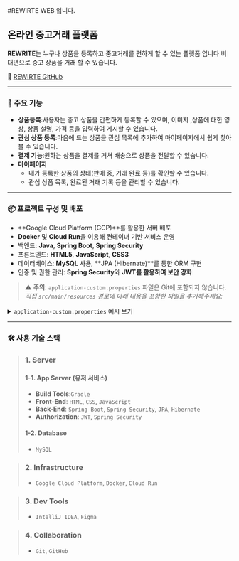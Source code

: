 #REWIRTE WEB 입니다.

## 온라인 중고거래 플랫폼
**REWRITE**는 누구나 상품을 등록하고 중고거래를 편하게 할 수 있는 플랫폼 입니다
비대면으로 중고 상품을 거래 할 수 있습니다.

🔗 [REWIRTE GitHub]([https://github.com/dbswn6429/BidCast]) 

---

### 🔧 주요 기능
- **상품등록**:사용자는 중고 상품을 간편하게 등록할 수 있으며, 이미지 ,상품에 대한 영상, 상품 설명, 가격 등을 입력하여 게시할 수 있습니다.
- **관심 상품 등록**:마음에 드는 상품을 관심 목록에 추가하여 마이페이지에서 쉽게 찾아볼 수 있습니다.
- **결제 기능**:원하는 상품을 결제를 거쳐 배송으로 상품을 전달할 수 있습니다.
- **마이페이지**
  - 내가 등록한 상품의 상태(판매 중, 거래 완료 등)를 확인할 수 있습니다.
  - 관심 상품 목록, 완료된 거래 기록 등을 관리할 수 있습니다.
---
### 📦 프로젝트 구성 및 배포
- **Google Cloud Platform (GCP)**를 활용한 서버 배포
- **Docker** 및 **Cloud Run**을 이용해 컨테이너 기반 서비스 운영
- 백엔드: **Java**, **Spring Boot**, **Spring Security**
- 프론트엔드: **HTML5**, **JavaScript**, **CSS3**
- 데이터베이스: **MySQL** 사용, **JPA (Hibernate)**를 통한 ORM 구현
- 인증 및 권한 관리: **Spring Security**와 **JWT를 활용하여 보안 강화**
> ⚠️ **주의**: `application-custom.properties` 파일은 Git에 포함되지 않습니다.
> *직접 `src/main/resources` 경로에 아래 내용을 포함한 파일을 추가해주세요:*

<details>
<summary><code>application-custom.properties</code> 예시 보기</summary>

```
properties
spring.datasource.driver-class-name=net.sf.log4jdbc.sql.jdbcapi.DriverSpy
spring.datasource.url=jdbc:log4jdbc:mysql://34.64.249.125:3306/spring?serverTimezone=Asia/Seoul
spring.datasource.username=<DB아이디>
spring.datasource.password=<DB비밀번호>


# application.properties ??? ??
spring.servlet.multipart.max-file-size=10MB
spring.servlet.multipart.max-request-size=10MB

mybatis.configuration.map-underscore-to-camel-case=true
mybatis.type-aliases-package=com.simple.basic.command
# SQL mapper
mybatis.mapper-locations=classpath:/mapper/**/*.xml
```
</details> 

---

### 🛠 사용 기술 스택

> ### 1. Server
> #### 1-1. App Server (유저 서비스)
> - **Build Tools**:`Gradle`
> - **Front-End**: `HTML`, `CSS`, `JavaScript`
> - **Back-End**: `Spring Boot`, `Spring Security`, `JPA`, `Hibernate`
> - **Authorization**: `JWT`, `Spring Security`
>
> #### 1-2. Database
> - `MySQL`

> ### 2. Infrastructure
> - `Google Cloud Platform`, `Docker`, `Cloud Run`

> ### 3. Dev Tools
> - `IntelliJ IDEA`, `Figma`

> ### 4. Collaboration
> - `Git`, `GitHub`
